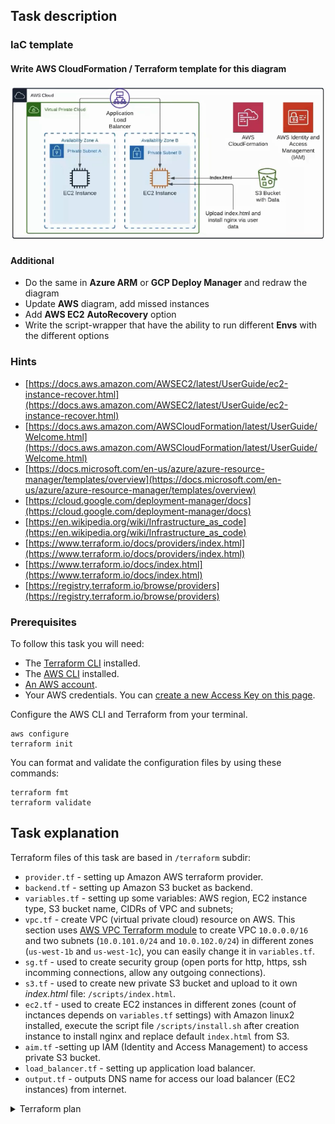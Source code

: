 ## Task description

### IaC template

#### Write AWS CloudFormation / Terraform template for this diagram

![IaC diagram](task6_diagram.png)

#### Additional

- Do the same in **Azure ARM** or **GCP Deploy Manager** and redraw the diagram
- Update **AWS** diagram, add missed instances
- Add **AWS EC2** **AutoRecovery** option
- Write the script-wrapper that have the ability to run different **Envs** with the different options

### Hints

- [https://docs.aws.amazon.com/AWSEC2/latest/UserGuide/ec2-instance-recover.html](https://docs.aws.amazon.com/AWSEC2/latest/UserGuide/ec2-instance-recover.html)
- [https://docs.aws.amazon.com/AWSCloudFormation/latest/UserGuide/Welcome.html](https://docs.aws.amazon.com/AWSCloudFormation/latest/UserGuide/Welcome.html)
- [https://docs.microsoft.com/en-us/azure/azure-resource-manager/templates/overview](https://docs.microsoft.com/en-us/azure/azure-resource-manager/templates/overview)
- [https://cloud.google.com/deployment-manager/docs](https://cloud.google.com/deployment-manager/docs)
- [https://en.wikipedia.org/wiki/Infrastructure_as_code](https://en.wikipedia.org/wiki/Infrastructure_as_code)
- [https://www.terraform.io/docs/providers/index.html](https://www.terraform.io/docs/providers/index.html)
- [https://www.terraform.io/docs/index.html](https://www.terraform.io/docs/index.html)
- [https://registry.terraform.io/browse/providers](https://registry.terraform.io/browse/providers)

### Prerequisites

To follow this task you will need:

- The [Terraform CLI](https://www.terraform.io/downloads.html) installed.
- The [AWS CLI](https://docs.aws.amazon.com/cli/latest/userguide/install-cliv2.html) installed.
- [An AWS account](https://aws.amazon.com/free/).
- Your AWS credentials. You can [create a new Access Key on this page](https://console.aws.amazon.com/iam/home?#/security_credentials).

Configure the AWS CLI and Terraform from your terminal.

```
aws configure
terraform init
```

You can format and validate the configuration files by using these commands:

```
terraform fmt
terraform validate
```

## Task explanation

Terraform files of this task are based in `/terraform` subdir:

- `provider.tf` - setting up Amazon AWS terraform provider.
- `backend.tf` - setting up Amazon S3 bucket as backend.
- `variables.tf` - setting up some variables: AWS region, EC2 instance type, S3 bucket name, CIDRs of VPC and subnets;
- `vpc.tf` - create VPC (virtual private cloud) resource on AWS. This section uses [AWS VPC Terraform module](https://github.com/terraform-aws-modules/terraform-aws-vpc) to create VPC `10.0.0.0/16` and two subnets (`10.0.101.0/24` and `10.0.102.0/24`) in different zones (`us-west-1b` and `us-west-1c`), you can easily change it in `variables.tf`.
- `sg.tf` - used to create security group (open ports for http, https, ssh incomming connections, allow any outgoing connections).
- `s3.tf` - used to create new private S3 bucket and upload to it own _index.html_ file: `/scripts/index.html`.
- `ec2.tf` - used to create EC2 instances in different zones (count of inctances depends on `variables.tf` settings) with Amazon linux2 installed, execute the script file `/scripts/install.sh` after creation instance to install nginx and replace default `index.html` from S3.
- `aim.tf` -setting up IAM (Identity and Access Management) to access private S3 bucket.
- `load_balancer.tf` - setting up application load balancer.
- `output.tf` - outputs DNS name for access our load balancer (EC2 instances) from internet.

<details>
    <summary>Terraform plan</summary>
    Terraform will perform the following actions:

    # aws_iam_instance_profile.ec2_profile will be created
    + resource "aws_iam_instance_profile" "ec2_profile" {
        + arn         = (known after apply)
        + create_date = (known after apply)
        + id          = (known after apply)
        + name        = "ec2_profile"
        + path        = "/"
        + role        = "ec2_role"
        + tags_all    = (known after apply)
        + unique_id   = (known after apply)
        }

    # aws_iam_role.ec2_role will be created
    + resource "aws_iam_role" "ec2_role" {
        + arn                   = (known after apply)
        + assume_role_policy    = jsonencode(
                {
                + Statement = [
                    + {
                        + Action    = "sts:AssumeRole"
                        + Effect    = "Allow"
                        + Principal = {
                            + Service = "ec2.amazonaws.com"
                            }
                        },
                    ]
                + Version   = "2012-10-17"
                }
            )
        + create_date           = (known after apply)
        + force_detach_policies = false
        + id                    = (known after apply)
        + managed_policy_arns   = (known after apply)
        + max_session_duration  = 3600
        + name                  = "ec2_role"
        + path                  = "/"
        + tags_all              = (known after apply)
        + unique_id             = (known after apply)

        + inline_policy {
            + name   = (known after apply)
            + policy = (known after apply)
            }
        }

    # aws_iam_role_policy.ec2_policy will be created
    + resource "aws_iam_role_policy" "ec2_policy" {
        + id     = (known after apply)
        + name   = "ec2_policy"
        + policy = jsonencode(
                {
                + Statement = [
                    + {
                        + Action   = [
                            + "s3:ListStorageLensConfigurations",
                            + "s3:ListAllMyBuckets",
                            + "s3:ListJobs",
                            + "ec2:*",
                            ]
                        + Effect   = "Allow"
                        + Resource = "*"
                        + Sid      = "Stmt202102171510"
                        },
                    + {
                        + Action   = [
                            + "s3:PutObject",
                            + "s3:GetObject",
                            + "s3:ListBucketMultipartUploads",
                            + "s3:ListBucketVersions",
                            + "s3:ListBucket",
                            + "s3:ListMultipartUploadParts",
                            ]
                        + Effect   = "Allow"
                        + Resource = [
                            + "arn:aws:s3:::task6-http/*",
                            + "arn:aws:s3:::task6-http/*/*",
                            ]
                        + Sid      = "Stmt202102171530"
                        },
                    ]
                + Version   = "2012-10-17"
                }
            )
        + role   = (known after apply)
        }

    # aws_instance.compute_nodes[0] will be created
    + resource "aws_instance" "compute_nodes" {
        + ami                                  = "ami-0ed05376b59b90e46"
        + arn                                  = (known after apply)
        + associate_public_ip_address          = (known after apply)
        + availability_zone                    = (known after apply)
        + cpu_core_count                       = (known after apply)
        + cpu_threads_per_core                 = (known after apply)
        + get_password_data                    = false
        + host_id                              = (known after apply)
        + iam_instance_profile                 = "ec2_profile"
        + id                                   = (known after apply)
        + instance_initiated_shutdown_behavior = (known after apply)
        + instance_state                       = (known after apply)
        + instance_type                        = "t2.micro"
        + ipv6_address_count                   = (known after apply)
        + ipv6_addresses                       = (known after apply)
        + key_name                             = "main"
        + outpost_arn                          = (known after apply)
        + password_data                        = (known after apply)
        + placement_group                      = (known after apply)
        + primary_network_interface_id         = (known after apply)
        + private_dns                          = (known after apply)
        + private_ip                           = (known after apply)
        + public_dns                           = (known after apply)
        + public_ip                            = (known after apply)
        + secondary_private_ips                = (known after apply)
        + security_groups                      = (known after apply)
        + source_dest_check                    = true
        + subnet_id                            = (known after apply)
        + tags                                 = {
            + "Name" = "my-compute-node-0"
            }
        + tags_all                             = {
            + "Name" = "my-compute-node-0"
            }
        + tenancy                              = (known after apply)
        + user_data                            = "c0b5ab9681e8c37c26ebdf4d3e065a82860b7f64"
        + vpc_security_group_ids               = (known after apply)

        + capacity_reservation_specification {
            + capacity_reservation_preference = (known after apply)

            + capacity_reservation_target {
                + capacity_reservation_id = (known after apply)
                }
            }

        + ebs_block_device {
            + delete_on_termination = (known after apply)
            + device_name           = (known after apply)
            + encrypted             = (known after apply)
            + iops                  = (known after apply)
            + kms_key_id            = (known after apply)
            + snapshot_id           = (known after apply)
            + tags                  = (known after apply)
            + throughput            = (known after apply)
            + volume_id             = (known after apply)
            + volume_size           = (known after apply)
            + volume_type           = (known after apply)
            }

        + enclave_options {
            + enabled = (known after apply)
            }

        + ephemeral_block_device {
            + device_name  = (known after apply)
            + no_device    = (known after apply)
            + virtual_name = (known after apply)
            }

        + metadata_options {
            + http_endpoint               = (known after apply)
            + http_put_response_hop_limit = (known after apply)
            + http_tokens                 = (known after apply)
            }

        + network_interface {
            + delete_on_termination = (known after apply)
            + device_index          = (known after apply)
            + network_interface_id  = (known after apply)
            }

        + root_block_device {
            + delete_on_termination = (known after apply)
            + device_name           = (known after apply)
            + encrypted             = (known after apply)
            + iops                  = (known after apply)
            + kms_key_id            = (known after apply)
            + tags                  = (known after apply)
            + throughput            = (known after apply)
            + volume_id             = (known after apply)
            + volume_size           = (known after apply)
            + volume_type           = (known after apply)
            }
        }

    # aws_instance.compute_nodes[1] will be created
    + resource "aws_instance" "compute_nodes" {
        + ami                                  = "ami-0ed05376b59b90e46"
        + arn                                  = (known after apply)
        + associate_public_ip_address          = (known after apply)
        + availability_zone                    = (known after apply)
        + cpu_core_count                       = (known after apply)
        + cpu_threads_per_core                 = (known after apply)
        + get_password_data                    = false
        + host_id                              = (known after apply)
        + iam_instance_profile                 = "ec2_profile"
        + id                                   = (known after apply)
        + instance_initiated_shutdown_behavior = (known after apply)
        + instance_state                       = (known after apply)
        + instance_type                        = "t2.micro"
        + ipv6_address_count                   = (known after apply)
        + ipv6_addresses                       = (known after apply)
        + key_name                             = "main"
        + outpost_arn                          = (known after apply)
        + password_data                        = (known after apply)
        + placement_group                      = (known after apply)
        + primary_network_interface_id         = (known after apply)
        + private_dns                          = (known after apply)
        + private_ip                           = (known after apply)
        + public_dns                           = (known after apply)
        + public_ip                            = (known after apply)
        + secondary_private_ips                = (known after apply)
        + security_groups                      = (known after apply)
        + source_dest_check                    = true
        + subnet_id                            = (known after apply)
        + tags                                 = {
            + "Name" = "my-compute-node-1"
            }
        + tags_all                             = {
            + "Name" = "my-compute-node-1"
            }
        + tenancy                              = (known after apply)
        + user_data                            = "c0b5ab9681e8c37c26ebdf4d3e065a82860b7f64"
        + vpc_security_group_ids               = (known after apply)

        + capacity_reservation_specification {
            + capacity_reservation_preference = (known after apply)

            + capacity_reservation_target {
                + capacity_reservation_id = (known after apply)
                }
            }

        + ebs_block_device {
            + delete_on_termination = (known after apply)
            + device_name           = (known after apply)
            + encrypted             = (known after apply)
            + iops                  = (known after apply)
            + kms_key_id            = (known after apply)
            + snapshot_id           = (known after apply)
            + tags                  = (known after apply)
            + throughput            = (known after apply)
            + volume_id             = (known after apply)
            + volume_size           = (known after apply)
            + volume_type           = (known after apply)
            }

        + enclave_options {
            + enabled = (known after apply)
            }

        + ephemeral_block_device {
            + device_name  = (known after apply)
            + no_device    = (known after apply)
            + virtual_name = (known after apply)
            }

        + metadata_options {
            + http_endpoint               = (known after apply)
            + http_put_response_hop_limit = (known after apply)
            + http_tokens                 = (known after apply)
            }

        + network_interface {
            + delete_on_termination = (known after apply)
            + device_index          = (known after apply)
            + network_interface_id  = (known after apply)
            }

        + root_block_device {
            + delete_on_termination = (known after apply)
            + device_name           = (known after apply)
            + encrypted             = (known after apply)
            + iops                  = (known after apply)
            + kms_key_id            = (known after apply)
            + tags                  = (known after apply)
            + throughput            = (known after apply)
            + volume_id             = (known after apply)
            + volume_size           = (known after apply)
            + volume_type           = (known after apply)
            }
        }

    # aws_key_pair.main will be created
    + resource "aws_key_pair" "main" {
        + arn         = (known after apply)
        + fingerprint = (known after apply)
        + id          = (known after apply)
        + key_name    = "main"
        + key_pair_id = (known after apply)
        + public_key  = (known after apply)
        + tags_all    = (known after apply)
        }

    # aws_lb.alb will be created
    + resource "aws_lb" "alb" {
        + arn                        = (known after apply)
        + arn_suffix                 = (known after apply)
        + dns_name                   = (known after apply)
        + drop_invalid_header_fields = false
        + enable_deletion_protection = false
        + enable_http2               = true
        + id                         = (known after apply)
        + idle_timeout               = 60
        + internal                   = false
        + ip_address_type            = (known after apply)
        + load_balancer_type         = "application"
        + name                       = "my-alb"
        + security_groups            = (known after apply)
        + subnets                    = (known after apply)
        + tags_all                   = (known after apply)
        + vpc_id                     = (known after apply)
        + zone_id                    = (known after apply)

        + subnet_mapping {
            + allocation_id        = (known after apply)
            + ipv6_address         = (known after apply)
            + outpost_id           = (known after apply)
            + private_ipv4_address = (known after apply)
            + subnet_id            = (known after apply)
            }
        }

    # aws_lb_listener.alb_listener will be created
    + resource "aws_lb_listener" "alb_listener" {
        + arn               = (known after apply)
        + id                = (known after apply)
        + load_balancer_arn = (known after apply)
        + port              = 80
        + protocol          = "HTTP"
        + ssl_policy        = (known after apply)
        + tags_all          = (known after apply)

        + default_action {
            + order            = (known after apply)
            + target_group_arn = (known after apply)
            + type             = "forward"
            }
        }

    # aws_lb_target_group.alb_tg will be created
    + resource "aws_lb_target_group" "alb_tg" {
        + arn                                = (known after apply)
        + arn_suffix                         = (known after apply)
        + deregistration_delay               = 300
        + id                                 = (known after apply)
        + lambda_multi_value_headers_enabled = false
        + load_balancing_algorithm_type      = (known after apply)
        + name                               = "my-target-group"
        + port                               = 80
        + preserve_client_ip                 = (known after apply)
        + protocol                           = "HTTP"
        + protocol_version                   = (known after apply)
        + proxy_protocol_v2                  = false
        + slow_start                         = 0
        + tags_all                           = (known after apply)
        + target_type                        = "instance"
        + vpc_id                             = (known after apply)

        + health_check {
            + enabled             = (known after apply)
            + healthy_threshold   = (known after apply)
            + interval            = (known after apply)
            + matcher             = (known after apply)
            + path                = (known after apply)
            + port                = (known after apply)
            + protocol            = (known after apply)
            + timeout             = (known after apply)
            + unhealthy_threshold = (known after apply)
            }

        + stickiness {
            + cookie_duration = (known after apply)
            + cookie_name     = (known after apply)
            + enabled         = (known after apply)
            + type            = (known after apply)
            }
        }

    # aws_lb_target_group_attachment.target_registration[0] will be created
    + resource "aws_lb_target_group_attachment" "target_registration" {
        + id               = (known after apply)
        + port             = 80
        + target_group_arn = (known after apply)
        + target_id        = (known after apply)
        }

    # aws_lb_target_group_attachment.target_registration[1] will be created
    + resource "aws_lb_target_group_attachment" "target_registration" {
        + id               = (known after apply)
        + port             = 80
        + target_group_arn = (known after apply)
        + target_id        = (known after apply)
        }

    # aws_s3_bucket.task6_http will be created
    + resource "aws_s3_bucket" "task6_http" {
        + acceleration_status         = (known after apply)
        + acl                         = "private"
        + arn                         = (known after apply)
        + bucket                      = "task6-http"
        + bucket_domain_name          = (known after apply)
        + bucket_regional_domain_name = (known after apply)
        + force_destroy               = true
        + hosted_zone_id              = (known after apply)
        + id                          = (known after apply)
        + region                      = (known after apply)
        + request_payer               = (known after apply)
        + tags                        = {
            + "Name" = "My task6 bucket web"
            }
        + tags_all                    = {
            + "Name" = "My task6 bucket web"
            }
        + website_domain              = (known after apply)
        + website_endpoint            = (known after apply)

        + versioning {
            + enabled    = (known after apply)
            + mfa_delete = (known after apply)
            }
        }

    # aws_s3_bucket_object.file_upload will be created
    + resource "aws_s3_bucket_object" "file_upload" {
        + acl                    = "private"
        + bucket                 = (known after apply)
        + bucket_key_enabled     = (known after apply)
        + content_type           = "text/html"
        + etag                   = "e72b88c45ce2815a5bd2f84fb84fc526"
        + force_destroy          = false
        + id                     = (known after apply)
        + key                    = "index.html"
        + kms_key_id             = (known after apply)
        + server_side_encryption = (known after apply)
        + source                 = "scripts/index.html"
        + storage_class          = (known after apply)
        + tags_all               = (known after apply)
        + version_id             = (known after apply)
        }

    # aws_security_group.alb_sg will be created
    + resource "aws_security_group" "alb_sg" {
        + arn                    = (known after apply)
        + description            = "Managed by Terraform"
        + egress                 = [
            + {
                + cidr_blocks      = [
                    + "0.0.0.0/0",
                    ]
                + description      = ""
                + from_port        = 0
                + ipv6_cidr_blocks = []
                + prefix_list_ids  = []
                + protocol         = "-1"
                + security_groups  = []
                + self             = false
                + to_port          = 0
                },
            ]
        + id                     = (known after apply)
        + ingress                = [
            + {
                + cidr_blocks      = [
                    + "0.0.0.0/0",
                    ]
                + description      = "Http"
                + from_port        = 80
                + ipv6_cidr_blocks = []
                + prefix_list_ids  = []
                + protocol         = "tcp"
                + security_groups  = []
                + self             = false
                + to_port          = 80
                },
            + {
                + cidr_blocks      = [
                    + "0.0.0.0/0",
                    ]
                + description      = "https for nginx"
                + from_port        = 443
                + ipv6_cidr_blocks = []
                + prefix_list_ids  = []
                + protocol         = "tcp"
                + security_groups  = []
                + self             = false
                + to_port          = 443
                },
            + {
                + cidr_blocks      = [
                    + "0.0.0.0/0",
                    ]
                + description      = "ping"
                + from_port        = 0
                + ipv6_cidr_blocks = []
                + prefix_list_ids  = []
                + protocol         = "icmp"
                + security_groups  = []
                + self             = false
                + to_port          = 0
                },
            + {
                + cidr_blocks      = [
                    + "0.0.0.0/0",
                    ]
                + description      = "ssh"
                + from_port        = 22
                + ipv6_cidr_blocks = []
                + prefix_list_ids  = []
                + protocol         = "tcp"
                + security_groups  = []
                + self             = false
                + to_port          = 22
                },
            ]
        + name                   = "my-alb-security-grp"
        + name_prefix            = (known after apply)
        + owner_id               = (known after apply)
        + revoke_rules_on_delete = false
        + tags_all               = (known after apply)
        + vpc_id                 = (known after apply)
        }

    # local_file.ec2_private_key will be created
    + resource "local_file" "ec2_private_key" {
        + content              = (sensitive)
        + directory_permission = "0777"
        + file_permission      = "0777"
        + filename             = "./ec2_private_key.pem"
        + id                   = (known after apply)
        }

    # tls_private_key.main will be created
    + resource "tls_private_key" "main" {
        + algorithm                  = "RSA"
        + ecdsa_curve                = "P224"
        + id                         = (known after apply)
        + private_key_pem            = (sensitive value)
        + public_key_fingerprint_md5 = (known after apply)
        + public_key_openssh         = (known after apply)
        + public_key_pem             = (known after apply)
        + rsa_bits                   = 4096
        }

    # module.vpc.aws_internet_gateway.this[0] will be created
    + resource "aws_internet_gateway" "this" {
        + arn      = (known after apply)
        + id       = (known after apply)
        + owner_id = (known after apply)
        + tags     = {
            + "Name" = "my-vpc"
            }
        + tags_all = {
            + "Name" = "my-vpc"
            }
        + vpc_id   = (known after apply)
        }

    # module.vpc.aws_route.public_internet_gateway[0] will be created
    + resource "aws_route" "public_internet_gateway" {
        + destination_cidr_block = "0.0.0.0/0"
        + gateway_id             = (known after apply)
        + id                     = (known after apply)
        + instance_id            = (known after apply)
        + instance_owner_id      = (known after apply)
        + network_interface_id   = (known after apply)
        + origin                 = (known after apply)
        + route_table_id         = (known after apply)
        + state                  = (known after apply)

        + timeouts {
            + create = "5m"
            }
        }

    # module.vpc.aws_route_table.public[0] will be created
    + resource "aws_route_table" "public" {
        + arn              = (known after apply)
        + id               = (known after apply)
        + owner_id         = (known after apply)
        + propagating_vgws = (known after apply)
        + route            = (known after apply)
        + tags             = {
            + "Name" = "my-vpc-public"
            }
        + tags_all         = {
            + "Name" = "my-vpc-public"
            }
        + vpc_id           = (known after apply)
        }

    # module.vpc.aws_route_table_association.public[0] will be created
    + resource "aws_route_table_association" "public" {
        + id             = (known after apply)
        + route_table_id = (known after apply)
        + subnet_id      = (known after apply)
        }

    # module.vpc.aws_route_table_association.public[1] will be created
    + resource "aws_route_table_association" "public" {
        + id             = (known after apply)
        + route_table_id = (known after apply)
        + subnet_id      = (known after apply)
        }

    # module.vpc.aws_subnet.public[0] will be created
    + resource "aws_subnet" "public" {
        + arn                             = (known after apply)
        + assign_ipv6_address_on_creation = false
        + availability_zone               = "us-west-1b"
        + availability_zone_id            = (known after apply)
        + cidr_block                      = "10.0.101.0/24"
        + id                              = (known after apply)
        + ipv6_cidr_block_association_id  = (known after apply)
        + map_public_ip_on_launch         = true
        + owner_id                        = (known after apply)
        + tags                            = {
            + "Name" = "my-vpc-public-us-west-1b"
            }
        + tags_all                        = {
            + "Name" = "my-vpc-public-us-west-1b"
            }
        + vpc_id                          = (known after apply)
        }

    # module.vpc.aws_subnet.public[1] will be created
    + resource "aws_subnet" "public" {
        + arn                             = (known after apply)
        + assign_ipv6_address_on_creation = false
        + availability_zone               = "us-west-1c"
        + availability_zone_id            = (known after apply)
        + cidr_block                      = "10.0.102.0/24"
        + id                              = (known after apply)
        + ipv6_cidr_block_association_id  = (known after apply)
        + map_public_ip_on_launch         = true
        + owner_id                        = (known after apply)
        + tags                            = {
            + "Name" = "my-vpc-public-us-west-1c"
            }
        + tags_all                        = {
            + "Name" = "my-vpc-public-us-west-1c"
            }
        + vpc_id                          = (known after apply)
        }

    # module.vpc.aws_vpc.this[0] will be created
    + resource "aws_vpc" "this" {
        + arn                              = (known after apply)
        + assign_generated_ipv6_cidr_block = false
        + cidr_block                       = "10.0.0.0/16"
        + default_network_acl_id           = (known after apply)
        + default_route_table_id           = (known after apply)
        + default_security_group_id        = (known after apply)
        + dhcp_options_id                  = (known after apply)
        + enable_classiclink               = (known after apply)
        + enable_classiclink_dns_support   = (known after apply)
        + enable_dns_hostnames             = false
        + enable_dns_support               = true
        + id                               = (known after apply)
        + instance_tenancy                 = "default"
        + ipv6_association_id              = (known after apply)
        + ipv6_cidr_block                  = (known after apply)
        + main_route_table_id              = (known after apply)
        + owner_id                         = (known after apply)
        + tags                             = {
            + "Name" = "my-vpc"
            }
        + tags_all                         = {
            + "Name" = "my-vpc"
            }
        }

    Plan: 24 to add, 0 to change, 0 to destroy.

    Changes to Outputs:
    + lb_dns = (known after apply)

</details>
